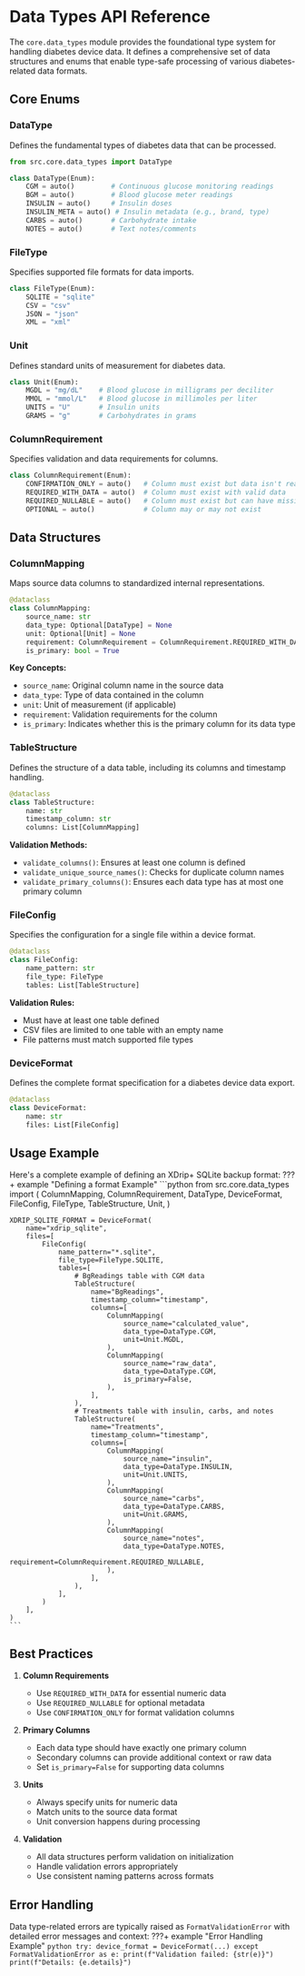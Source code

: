 # Data Types API Reference

The `core.data_types` module provides the foundational type system for handling diabetes device data. It defines a comprehensive set of data structures and enums that enable type-safe processing of various diabetes-related data formats.

## Core Enums

### DataType

Defines the fundamental types of diabetes data that can be processed.

```python
from src.core.data_types import DataType

class DataType(Enum):
    CGM = auto()         # Continuous glucose monitoring readings
    BGM = auto()         # Blood glucose meter readings
    INSULIN = auto()     # Insulin doses
    INSULIN_META = auto() # Insulin metadata (e.g., brand, type)
    CARBS = auto()       # Carbohydrate intake
    NOTES = auto()       # Text notes/comments
```

### FileType

Specifies supported file formats for data imports.

```python
class FileType(Enum):
    SQLITE = "sqlite"
    CSV = "csv"
    JSON = "json"
    XML = "xml"
```

### Unit

Defines standard units of measurement for diabetes data.

```python
class Unit(Enum):
    MGDL = "mg/dL"    # Blood glucose in milligrams per deciliter
    MMOL = "mmol/L"   # Blood glucose in millimoles per liter
    UNITS = "U"       # Insulin units
    GRAMS = "g"       # Carbohydrates in grams
```

### ColumnRequirement

Specifies validation and data requirements for columns.

```python
class ColumnRequirement(Enum):
    CONFIRMATION_ONLY = auto()   # Column must exist but data isn't read
    REQUIRED_WITH_DATA = auto()  # Column must exist with valid data
    REQUIRED_NULLABLE = auto()   # Column must exist but can have missing values
    OPTIONAL = auto()            # Column may or may not exist
```

## Data Structures

### ColumnMapping

Maps source data columns to standardized internal representations.

```python
@dataclass
class ColumnMapping:
    source_name: str
    data_type: Optional[DataType] = None
    unit: Optional[Unit] = None
    requirement: ColumnRequirement = ColumnRequirement.REQUIRED_WITH_DATA
    is_primary: bool = True
```

**Key Concepts:**

- `source_name`: Original column name in the source data
- `data_type`: Type of data contained in the column
- `unit`: Unit of measurement (if applicable)
- `requirement`: Validation requirements for the column
- `is_primary`: Indicates whether this is the primary column for its data type

### TableStructure

Defines the structure of a data table, including its columns and timestamp handling.

```python
@dataclass
class TableStructure:
    name: str
    timestamp_column: str
    columns: List[ColumnMapping]
```

**Validation Methods:**

- `validate_columns()`: Ensures at least one column is defined
- `validate_unique_source_names()`: Checks for duplicate column names
- `validate_primary_columns()`: Ensures each data type has at most one primary column

### FileConfig

Specifies the configuration for a single file within a device format.

```python
@dataclass
class FileConfig:
    name_pattern: str
    file_type: FileType
    tables: List[TableStructure]
```

**Validation Rules:**

- Must have at least one table defined
- CSV files are limited to one table with an empty name
- File patterns must match supported file types

### DeviceFormat

Defines the complete format specification for a diabetes device data export.

```python
@dataclass
class DeviceFormat:
    name: str
    files: List[FileConfig]
```

## Usage Example

Here's a complete example of defining an XDrip+ SQLite backup format:
???+ example "Defining a format Example"
    ```python
    from src.core.data_types import (
        ColumnMapping,
        ColumnRequirement,
        DataType,
        DeviceFormat,
        FileConfig,
        FileType,
        TableStructure,
        Unit,
    )
    
    XDRIP_SQLITE_FORMAT = DeviceFormat(
        name="xdrip_sqlite",
        files=[
            FileConfig(
                name_pattern="*.sqlite",
                file_type=FileType.SQLITE,
                tables=[
                    # BgReadings table with CGM data
                    TableStructure(
                        name="BgReadings",
                        timestamp_column="timestamp",
                        columns=[
                            ColumnMapping(
                                source_name="calculated_value",
                                data_type=DataType.CGM,
                                unit=Unit.MGDL,
                            ),
                            ColumnMapping(
                                source_name="raw_data",
                                data_type=DataType.CGM,
                                is_primary=False,
                            ),
                        ],
                    ),
                    # Treatments table with insulin, carbs, and notes
                    TableStructure(
                        name="Treatments",
                        timestamp_column="timestamp",
                        columns=[
                            ColumnMapping(
                                source_name="insulin",
                                data_type=DataType.INSULIN,
                                unit=Unit.UNITS,
                            ),
                            ColumnMapping(
                                source_name="carbs",
                                data_type=DataType.CARBS,
                                unit=Unit.GRAMS,
                            ),
                            ColumnMapping(
                                source_name="notes",
                                data_type=DataType.NOTES,
                                requirement=ColumnRequirement.REQUIRED_NULLABLE,
                            ),
                        ],
                    ),
                ],
            )
        ],
    )
    ```

## Best Practices

1. **Column Requirements**

     - Use `REQUIRED_WITH_DATA` for essential numeric data
     - Use `REQUIRED_NULLABLE` for optional metadata
     - Use `CONFIRMATION_ONLY` for format validation columns

2. **Primary Columns**

     - Each data type should have exactly one primary column
     - Secondary columns can provide additional context or raw data
     - Set `is_primary=False` for supporting data columns

3. **Units**

     - Always specify units for numeric data
     - Match units to the source data format
     - Unit conversion happens during processing

4. **Validation**

     - All data structures perform validation on initialization
     - Handle validation errors appropriately
     - Use consistent naming patterns across formats

## Error Handling

Data type-related errors are typically raised as `FormatValidationError` with detailed error messages and context:
???+ example "Error Handling Example"
    ```python
    try:
        device_format = DeviceFormat(...)
    except FormatValidationError as e:
        print(f"Validation failed: {str(e)}")
        print(f"Details: {e.details}")
    ```